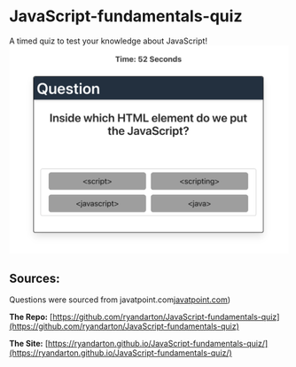 # JavaScript-fundamentals-quiz

A timed quiz to test your knowledge about JavaScript!
![Screenshot](assets/images/Screenshot.png)

## Sources:

Questions were sourced from javatpoint.com[javatpoint.com](https://javatpoint.com))

**The Repo:** [https://github.com/ryandarton/JavaScript-fundamentals-quiz](https://github.com/ryandarton/JavaScript-fundamentals-quiz)

**The Site:** [https://ryandarton.github.io/JavaScript-fundamentals-quiz/](https://ryandarton.github.io/JavaScript-fundamentals-quiz/)
